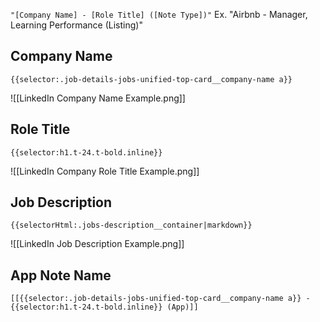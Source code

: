 
`"[Company Name] - [Role Title] ([Note Type])"`
Ex. "Airbnb - Manager, Learning Performance (Listing)"
## Company Name
`{{selector:.job-details-jobs-unified-top-card__company-name a}}`

![[LinkedIn Company Name Example.png]]

## Role Title
`{{selector:h1.t-24.t-bold.inline}}`

![[LinkedIn Company Role Title Example.png]]


## Job Description
`{{selectorHtml:.jobs-description__container|markdown}}`

![[LinkedIn Job Description Example.png]]

## App Note Name

`[[{{selector:.job-details-jobs-unified-top-card__company-name a}} - {{selector:h1.t-24.t-bold.inline}} (App)]]`
